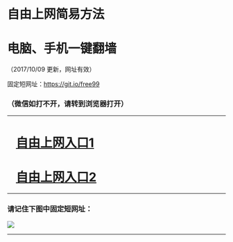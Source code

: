 ﻿# 自由上网简易方法

# 电脑、手机一键翻墙

（2017/10/09 更新，网址有效）

固定短网址：https://git.io/free99

### （微信如打不开，请转到浏览器打开）


***





# &nbsp;&nbsp; <a href="http://ft1733521085.fwq-tz-1001.info/fwqtz01.html?t=100900124235 " target="_blank">自由上网入口1</a>
# &nbsp;&nbsp; <a href="http://ft2454325154.fwq-tz-1002.info/fwqtz02.html?t=1009001122 " target="_blank">自由上网入口2</a>
***

### 请记住下图中固定短网址：

<img src="https://s3-us-west-2.amazonaws.com/fwq-1001/yjfq-20170905okok.png" /> 


***

